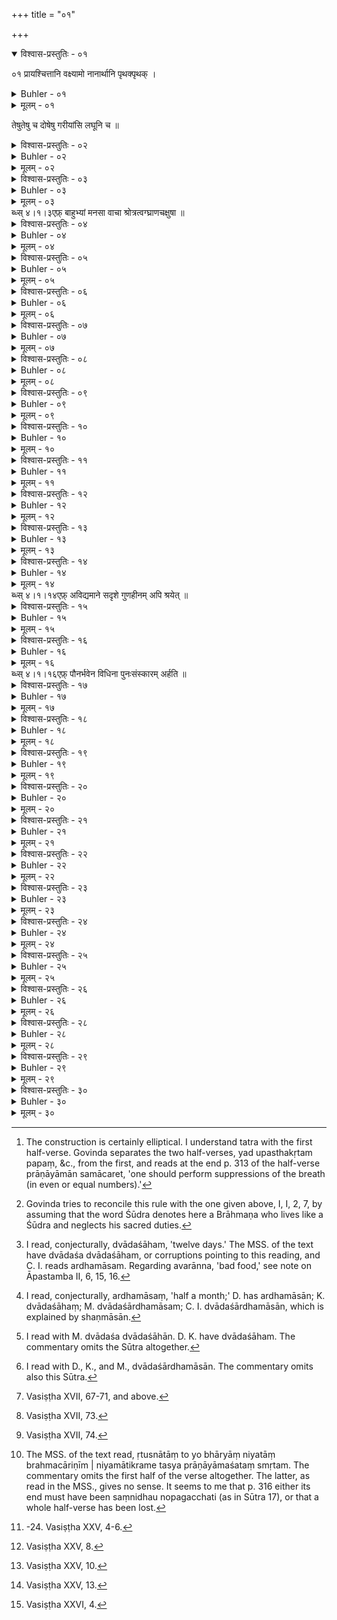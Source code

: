 +++
title = "०१"

+++
<details open><summary>विश्वास-प्रस्तुतिः - ०१</summary>

०१  प्रायश्चित्तानि वक्ष्यामो नानार्थानि पृथक्पृथक् ।  
</details>

<details><summary>Buhler - ०१</summary>

1. We will separately explain the various penances for the several offences, both heavier and lighter ones.
</details>

<details><summary>मूलम् - ०१</summary>

०१  प्रायश्चित्तानि वक्ष्यामो नानार्थानि पृथक्पृथक् ।  
</details>

तेषुतेषु च दोषेषु गरीयांसि लघूनि च ॥

<details><summary>विश्वास-प्रस्तुतिः - ०२</summary>

०२  यद्य् अत्र हि भवेद् युक्तं तद् धि तत्रैव निर्दिशेत् ।  
भूयोभूयो गरीयःसु लघुष्व् अल्पीयसस् तथा ॥
</details>

<details><summary>Buhler - ०२</summary>

2. Let him prescribe whatever may be befitting for each (case),--heavier (penances) for great (crimes) and easier ones for trivial (faults).
</details>

<details><summary>मूलम् - ०२</summary>

०२  यद्य् अत्र हि भवेद् युक्तं तद् धि तत्रैव निर्दिशेत् ।  
भूयोभूयो गरीयःसु लघुष्व् अल्पीयसस् तथा ॥
</details>

<details><summary>विश्वास-प्रस्तुतिः - ०३</summary>

०३  विधिना शास्त्रदृष्टेन प्राणायामान् समाचरेत् ।  
यद् उपस्थकृतं पापं पद्भ्यां वा यत् कृतं भवेत् ।
</details>

<details><summary>Buhler - ०३</summary>

3. Let him perform the penances according to the rule given in the Institutes (of the Sacred Law in cases) where an offence has been committed with the organ or with the feet (and) the arms, through [^1]  thoughts or speech, through the ear, the skin, the nose or the eye.


[^1]:  The construction is certainly elliptical. I understand tatra with the first half-verse. Govinda separates the two half-verses, yad upasthakṛtam papaṃ, &c., from the first, and reads at the end p. 313 of the half-verse prāṇāyāmān samācaret, 'one should perform suppressions of the breath (in even or equal numbers).'
</details>

<details><summary>मूलम् - ०३</summary>

०३  विधिना शास्त्रदृष्टेन प्राणायामान् समाचरेत् ।  
यद् उपस्थकृतं पापं पद्भ्यां वा यत् कृतं भवेत् ।
</details>
ब्ध्स् ४।१।३एफ़्  बाहुभ्यां मनसा वाचा श्रोत्रत्वग्घ्राणचक्षुषा ॥

<details><summary>विश्वास-प्रस्तुतिः - ०४</summary>

०४  अपि वा चक्षुःश्रोत्रत्वग्घ्राणमनोव्यतिक्रमेषु त्रिभिः प्राणायामैःशुध्यति ॥ [k: अथ वाचा]
</details>

<details><summary>Buhler - ०४</summary>

4. Or, in (the case of) transgressions committed through the organ of vision, of hearing, of sensation, of smelling, and through thoughts, he also becomes pure by three suppressions of the breath.
</details>

<details><summary>मूलम् - ०४</summary>

०४  अपि वा चक्षुःश्रोत्रत्वग्घ्राणमनोव्यतिक्रमेषु त्रिभिः प्राणायामैःशुध्यति ॥ [k: अथ वाचा]
</details>

<details><summary>विश्वास-प्रस्तुतिः - ०५</summary>

०५  शूद्रान्नस्त्रीगमनभोजनेषु केवलेषु पृथक्पृथक्सप्ताहं सप्तसप्त प्राणायामान् धारयेत् ॥
</details>

<details><summary>Buhler - ०५</summary>

5. In case (he commits the offences) of eating the food of a Śūdra or of cohabiting with a Śūdra female, severally, he must perform, during seven days, seven suppressions of the breath on each day. [^2] 


[^2]:  Govinda tries to reconcile this rule with the one given above, I, I, 2, 7, by assuming that the word Śūdra denotes here a Brāhmaṇa who lives like a Śūdra and neglects his sacred duties.
</details>

<details><summary>मूलम् - ०५</summary>

०५  शूद्रान्नस्त्रीगमनभोजनेषु केवलेषु पृथक्पृथक्सप्ताहं सप्तसप्त प्राणायामान् धारयेत् ॥
</details>

<details><summary>विश्वास-प्रस्तुतिः - ०६</summary>

०६  अभक्ष्याभोज्यापेयानाद्यप्राशनेषु तथापण्यविक्रयेषुमधुमांसघृततैलक्षारलवणावरान्नवर्जेषु यच् चान्यद् अप्येवंयुक्तं द्वादशाहं द्वादशद्वादश प्राणायामान् धारयेत् ॥
</details>

<details><summary>Buhler - ०६</summary>

6. For partaking of food unfit for eating or drinking, and for selling forbidden merchandise, excepting honey, meat, clarified butter, oil, pungent condiments and bad food, and for similar (offences), he must perform, during twelve days, twelve suppressions of the breath on each day. [^3] 


[^3]:  I read, conjecturally, dvādaśāham, 'twelve days.' The MSS. of the text have dvādaśa dvādaśāham, or corruptions pointing to this reading, and C. I. reads ardhamāsam. Regarding avarānna, 'bad food,' see note on Āpastamba II, 6, 15, 16.
</details>

<details><summary>मूलम् - ०६</summary>

०६  अभक्ष्याभोज्यापेयानाद्यप्राशनेषु तथापण्यविक्रयेषुमधुमांसघृततैलक्षारलवणावरान्नवर्जेषु यच् चान्यद् अप्येवंयुक्तं द्वादशाहं द्वादशद्वादश प्राणायामान् धारयेत् ॥
</details>

<details><summary>विश्वास-प्रस्तुतिः - ०७</summary>

०७  पातकपतनीयोपपातकवर्जेषु यच् चान्यद् अप्य् एवंयुक्तमर्धमासं द्वादशद्वादश प्राणायामान् धारयेत् ॥
</details>

<details><summary>Buhler - ०७</summary>

7. For other transgressions excepting mortal sins (pātaka), crimes causing loss of caste (patanīya), and the minor faults (called upapātaka), he must perform, during half a month, twelve suppressions of the breath on each day. [^4] 


[^4]:  I read, conjecturally, ardhamāsaṃ, 'half a month;' D. has ardhamāsān; K. dvādaśāhaṃ; M. dvādaśārdhamāsam; C. I. dvādaśārdhamāsān, which is explained by shaṇmāsān.
</details>

<details><summary>मूलम् - ०७</summary>

०७  पातकपतनीयोपपातकवर्जेषु यच् चान्यद् अप्य् एवंयुक्तमर्धमासं द्वादशद्वादश प्राणायामान् धारयेत् ॥
</details>

<details><summary>विश्वास-प्रस्तुतिः - ०८</summary>

०८  पातकपतनीयवर्जेषु यच् चान्यद् अप्य् एवंयुक्तं द्वादशद्वादशाहान् द्वादशद्वादश प्राणायामान् धारयेत् ॥
</details>

<details><summary>Buhler - ०८</summary>

8. For other transgressions excepting mortal sins [^5]  and crimes causing loss of caste, he must perform, during twelve periods of twelve days, twelve suppressions of the breath on each day.


[^5]:  I read with M. dvādaśa dvādaśāhān. D. K. have dvādaśāham. The commentary omits the Sūtra altogether.
</details>

<details><summary>मूलम् - ०८</summary>

०८  पातकपतनीयवर्जेषु यच् चान्यद् अप्य् एवंयुक्तं द्वादशद्वादशाहान् द्वादशद्वादश प्राणायामान् धारयेत् ॥
</details>

<details><summary>विश्वास-प्रस्तुतिः - ०९</summary>

०९  पातकवर्जेषु यच् चान्यद् अप्य् एवंयुक्तं द्वादशार्धमासान्द्वादशद्वादश प्राणायामान् धारयेत् ॥
</details>

<details><summary>Buhler - ०९</summary>

9. For other transgressions excepting mortal sins he must perform, during twelve half-months, twelve suppressions of the breath on each day. [^6] 


[^6]:  I read with D., K., and M., dvādaśārdhamāsān. The commentary omits also this Sūtra.
</details>

<details><summary>मूलम् - ०९</summary>

०९  पातकवर्जेषु यच् चान्यद् अप्य् एवंयुक्तं द्वादशार्धमासान्द्वादशद्वादश प्राणायामान् धारयेत् ॥
</details>

<details><summary>विश्वास-प्रस्तुतिः - १०</summary>

१०  अथ पातकेषु संवत्सरं द्वादशद्वादश प्राणायामान्धारयेत् ॥
</details>

<details><summary>Buhler - १०</summary>

10. But for mortal sins he must perform, during a year, twelve suppressions of the breath on each day.
</details>

<details><summary>मूलम् - १०</summary>

१०  अथ पातकेषु संवत्सरं द्वादशद्वादश प्राणायामान्धारयेत् ॥
</details>

<details><summary>विश्वास-प्रस्तुतिः - ११</summary>

११  दद्याद् गुणवते कन्यां नग्निकां ब्रह्मचारिणे ।  
अपि वा गुणहीनाय नोपरुन्ध्याद् रजस्वलाम् ॥
</details>

<details><summary>Buhler - ११</summary>

11. Let him give his daughter, while she still goes naked, to a man who has not broken the vow of chastity and who possesses good qualities, or even to one destitute of good qualities; let him not keep (the maiden) in (his house) after she has reached the age of puberty. [^7] 


[^7]:  Vasiṣṭha XVII, 67-71, and above.
</details>

<details><summary>मूलम् - ११</summary>

११  दद्याद् गुणवते कन्यां नग्निकां ब्रह्मचारिणे ।  
अपि वा गुणहीनाय नोपरुन्ध्याद् रजस्वलाम् ॥
</details>

<details><summary>विश्वास-प्रस्तुतिः - १२</summary>

१२  त्रीणि वर्षाण्य् ऋतुमतीं यः कन्यां न प्रयच्छति ।  
स तुल्यं भ्रूणहत्यायै दोषम् ऋच्छत्य् असंशयम् ॥
</details>

<details><summary>Buhler - १२</summary>

12. He who does not give away a marriageable daughter during three years doubtlessly contracts a guilt equal to (that of) destroying an embryo.
</details>

<details><summary>मूलम् - १२</summary>

१२  त्रीणि वर्षाण्य् ऋतुमतीं यः कन्यां न प्रयच्छति ।  
स तुल्यं भ्रूणहत्यायै दोषम् ऋच्छत्य् असंशयम् ॥
</details>

<details><summary>विश्वास-प्रस्तुतिः - १३</summary>

१३  न याचते चेद् एवं स्याद् याचते चेत् पृथक्पृथक् ।  
एकैकस्मिन्न् ऋतौ दोषं पातकं मनुर् अब्रवीत् ॥
</details>

<details><summary>Buhler - १३</summary>

13. Such will be the case if anybody asks her in marriage, and also if nobody demands her. Manu has declared that at each appearance of the menses (the father incurs the guilt of) a mortal sin.
</details>

<details><summary>मूलम् - १३</summary>

१३  न याचते चेद् एवं स्याद् याचते चेत् पृथक्पृथक् ।  
एकैकस्मिन्न् ऋतौ दोषं पातकं मनुर् अब्रवीत् ॥
</details>

<details><summary>विश्वास-प्रस्तुतिः - १४</summary>

१४  त्रीणि वर्षाण्य् ऋतुमती काङ्क्षेत पितृशासनम् ।  
ततश् चतुर्थे वर्षे तु विन्देत सदृशं पतिम् ।
</details>

<details><summary>Buhler - १४</summary>

14. Three years let a marriageable damsel wait for the order of her father. But after (that) time let her choose for herself in the fourth year a husband (of) equal (rank). If no man (of) equal (rank) be found, she may take even one destitute of good qualities.
</details>

<details><summary>मूलम् - १४</summary>

१४  त्रीणि वर्षाण्य् ऋतुमती काङ्क्षेत पितृशासनम् ।  
ततश् चतुर्थे वर्षे तु विन्देत सदृशं पतिम् ।
</details>
ब्ध्स् ४।१।१४एफ़्  अविद्यमाने सदृशे गुणहीनम् अपि श्रयेत् ॥

<details><summary>विश्वास-प्रस्तुतिः - १५</summary>

१५  बलाच् चेत् प्रहृता कन्या मन्त्रैर् यदि न संस्कृता ।  
अन्यस्मै विधिवद् देया यथा कन्या तथैव सा ॥
</details>

<details><summary>Buhler - १५</summary>

15. If a damsel has been abducted by force, and has not been wedded with sacred texts, she may lawfully be given to another man; she is even like a maiden. [^8] 


[^8]:  Vasiṣṭha XVII, 73.
</details>

<details><summary>मूलम् - १५</summary>

१५  बलाच् चेत् प्रहृता कन्या मन्त्रैर् यदि न संस्कृता ।  
अन्यस्मै विधिवद् देया यथा कन्या तथैव सा ॥
</details>

<details><summary>विश्वास-प्रस्तुतिः - १६</summary>

१६  निसृष्टायां हुते वापि यस्यै भर्ता म्रियेत सः ।  
सा चेद् अक्षतयोनिः स्याद् गतप्रत्यागता सती ।
</details>

<details><summary>Buhler - १६</summary>

16. If, after (a damsel) has been given away, or even after (the nuptial sacrifices) have been offered, the husband dies, she who (thus) has left (her father's house) and has returned, may be again wedded according to the rule applicable to second weddings, provided the marriage had not been consummated. [^9] 


[^9]:  Vasiṣṭha XVII, 74.
</details>

<details><summary>मूलम् - १६</summary>

१६  निसृष्टायां हुते वापि यस्यै भर्ता म्रियेत सः ।  
सा चेद् अक्षतयोनिः स्याद् गतप्रत्यागता सती ।
</details>
ब्ध्स् ४।१।१६एफ़्  पौनर्भवेन विधिना पुनःसंस्कारम् अर्हति ॥

<details><summary>विश्वास-प्रस्तुतिः - १७</summary>

१७  त्रीणि वर्षाण्य् ऋतुमतीं यो भार्यां नाधिगच्छति ।  
स तुल्यं भ्रूणहत्यायै दोषम् ऋच्छत्य् असंशयम् ॥
</details>

<details><summary>Buhler - १७</summary>

17. He who does not approach, during three years, a wife who is marriageable, incurs, without doubt, a guilt equal to that of destroying an embryo.
</details>

<details><summary>मूलम् - १७</summary>

१७  त्रीणि वर्षाण्य् ऋतुमतीं यो भार्यां नाधिगच्छति ।  
स तुल्यं भ्रूणहत्यायै दोषम् ऋच्छत्य् असंशयम् ॥
</details>

<details><summary>विश्वास-प्रस्तुतिः - १८</summary>

१८  ऋतुस्नातां तु यो भार्यां संनिधौ नोपगच्छति ।  
पितरस् तस्य तं मासं तस्मिन् रजसि शेरते ॥
</details>

<details><summary>Buhler - १८</summary>

18. But the ancestors of that man who does not approach his wife who bathed after her temporary uncleanness, though he dwells near her, lie during that month in the menstrual excretions (of the wife).
</details>

<details><summary>मूलम् - १८</summary>

१८  ऋतुस्नातां तु यो भार्यां संनिधौ नोपगच्छति ।  
पितरस् तस्य तं मासं तस्मिन् रजसि शेरते ॥
</details>

<details><summary>विश्वास-प्रस्तुतिः - १९</summary>

१९  ऋतौ नोपैति यो भार्याम् अनृतौ यश् च गच्छति ।  
तुल्यम् आहुस् तयोर् दोषम् अयोनौ यश् च सिञ्चति ॥
</details>

<details><summary>Buhler - १९</summary>

19. They declare that the guilt of the husband who does not approach his wife in due season, of him who approaches her during her temporary uncleanness, and of him who commits an unnatural crime (with her), is equally (great).
</details>

<details><summary>मूलम् - १९</summary>

१९  ऋतौ नोपैति यो भार्याम् अनृतौ यश् च गच्छति ।  
तुल्यम् आहुस् तयोर् दोषम् अयोनौ यश् च सिञ्चति ॥
</details>

<details><summary>विश्वास-प्रस्तुतिः - २०</summary>

२०  भर्तुः प्रतिनिवेशेन या भार्या स्कन्दयेद् ऋतुम् ।  
तां ग्राममध्ये विख्याप्य भ्रूणघ्नीं [H: भ्रुण-]निर्धमेद् गृहात् ॥
</details>

<details><summary>Buhler - २०</summary>

20. Let him proclaim in the village a wife who, being obdurate against her husband, makes herself sterile, as one who destroys embryos, and drive her from his house.
</details>

<details><summary>मूलम् - २०</summary>

२०  भर्तुः प्रतिनिवेशेन या भार्या स्कन्दयेद् ऋतुम् ।  
तां ग्राममध्ये विख्याप्य भ्रूणघ्नीं [H: भ्रुण-]निर्धमेद् गृहात् ॥
</details>

<details><summary>विश्वास-प्रस्तुतिः - २१</summary>

२१  ऋतुस्नातां न चेद् गच्छेन् नियतां धर्मचारिणीम् ।  
नियमातिक्रमे तस्य प्राणायामशतं स्मृतम् ॥
</details>

<details><summary>Buhler - २१</summary>

21. But for the transgression of that husband who does not approach a wife who bathed after temporary uncleanness, (the performance of) one hundred suppressions of the breath is prescribed (as a penance). [^10] 


[^10]:  The MSS. of the text read, ṛtusnātāṃ to yo bhāryāṃ niyatāṃ brahmacāriṇīm | niyamātikrame tasya prāṇāyāmaśataṃ smṛtam. The commentary omits the first half of the verse altogether. The latter, as read in the MSS., gives no sense. It seems to me that p. 316 either its end must have been saṃnidhau nopagacchati (as in Sūtra 17), or that a whole half-verse has been lost.
</details>

<details><summary>मूलम् - २१</summary>

२१  ऋतुस्नातां न चेद् गच्छेन् नियतां धर्मचारिणीम् ।  
नियमातिक्रमे तस्य प्राणायामशतं स्मृतम् ॥
</details>

<details><summary>विश्वास-प्रस्तुतिः - २२</summary>

२२  प्राणायामान् पवित्राणि व्याहृतीः प्रणवं तथा ।  
पवित्रपाणिर् आसीनो ब्रह्म नैत्यकम् अभ्यसेत् ॥
</details>

<details><summary>Buhler - २२</summary>

22. Seated with Kuśa grass in his hands, let him repeatedly suppress his breath, and again and again recite purificatory texts, the Vyāhṛtis, the syllable Om, and the daily portion of the Veda. [^11] 


[^11]:  -24. Vasiṣṭha XXV, 4-6.
</details>

<details><summary>मूलम् - २२</summary>

२२  प्राणायामान् पवित्राणि व्याहृतीः प्रणवं तथा ।  
पवित्रपाणिर् आसीनो ब्रह्म नैत्यकम् अभ्यसेत् ॥
</details>

<details><summary>विश्वास-प्रस्तुतिः - २३</summary>

२३  आवर्तयेत् सदा युक्तः प्राणायामान् पुनःपुनः ।  
आ केशान्तान् नखाग्राच् च तपस् तप्यत उत्तमम् ॥
</details>

<details><summary>Buhler - २३</summary>

23. Always intent on the practice of Yoga, let him again and again suppress his breath. (Thus) he performs the highest austerity up to the ends of his hair and up to the ends of his nails.
</details>

<details><summary>मूलम् - २३</summary>

२३  आवर्तयेत् सदा युक्तः प्राणायामान् पुनःपुनः ।  
आ केशान्तान् नखाग्राच् च तपस् तप्यत उत्तमम् ॥
</details>

<details><summary>विश्वास-प्रस्तुतिः - २४</summary>

२४  निरोधाज् जायते वायुर् वायोर् अग्निश् च जायते ।  
तापेनापो ऽधिजायन्ते ततो ऽन्तः शुध्यते त्रिभिः ॥
</details>

<details><summary>Buhler - २४</summary>

24. Through the obstruction (of the respiration) air is generated, through air fire is produced, then through heat water is formed; hence he is internally purified by (those) three.
</details>

<details><summary>मूलम् - २४</summary>

२४  निरोधाज् जायते वायुर् वायोर् अग्निश् च जायते ।  
तापेनापो ऽधिजायन्ते ततो ऽन्तः शुध्यते त्रिभिः ॥
</details>

<details><summary>विश्वास-प्रस्तुतिः - २५</summary>

२५  योगेनावाप्यते ज्ञानं योगो धर्मस्य लक्षणम् ।  
योगमूला गुणाः सर्वे तस्माद् युक्तः सदा भवेत् ॥
</details>

<details><summary>Buhler - २५</summary>

25. Through the practice of Yoga (true) knowledge is obtained, Yoga is the sum of the sacred law, all good qualities are gained through Yoga; therefore let him always be absorbed in the practice of Yoga. [^12] 


[^12]:  Vasiṣṭha XXV, 8.
</details>

<details><summary>मूलम् - २५</summary>

२५  योगेनावाप्यते ज्ञानं योगो धर्मस्य लक्षणम् ।  
योगमूला गुणाः सर्वे तस्माद् युक्तः सदा भवेत् ॥
</details>

<details><summary>विश्वास-प्रस्तुतिः - २६</summary>

२६  प्रणवाद्यास् त्रयो वेदाः प्रणवे पर्यवस्थिताः ।  
प्रणवो व्याहृतयश् चैव नित्यं ब्रह्म सनातनम् ॥  
प्रणवे नित्ययुक्तस्य व्याहृतीषु च सप्तसु ।  
त्रिपदायां च गायत्र्यां न भयं विद्यते क्वचित् ॥
</details>

<details><summary>Buhler - २६</summary>

26. The Vedas likewise begin with the syllable Om, and they end with the syllable Om. The syllable Om and the Vyāhṛtis are the eternal, everlasting Brahman. [^13] 


[^13]:  Vasiṣṭha XXV, 10.
</details>

<details><summary>मूलम् - २६</summary>

२६  प्रणवाद्यास् त्रयो वेदाः प्रणवे पर्यवस्थिताः ।  
प्रणवो व्याहृतयश् चैव नित्यं ब्रह्म सनातनम् ॥  
प्रणवे नित्ययुक्तस्य व्याहृतीषु च सप्तसु ।  
त्रिपदायां च गायत्र्यां न भयं विद्यते क्वचित् ॥
</details>

<details><summary>विश्वास-प्रस्तुतिः - २८</summary>

२८  सव्याहृतिकां सप्रणवां गायत्रीं शिरसा सह ।  
त्रिः पठेद् आयतप्राणः प्राणायामः स उच्यते ॥
</details>

<details><summary>Buhler - २८</summary>

28. If, restraining his breath, he thrice recites the Gāyatrī together with the syllable Om and with the (text called) Śiras, that is called one suppression of breath. [^15] 


[^15]:  Vasiṣṭha XXV, 13.
</details>

<details><summary>मूलम् - २८</summary>

२८  सव्याहृतिकां सप्रणवां गायत्रीं शिरसा सह ।  
त्रिः पठेद् आयतप्राणः प्राणायामः स उच्यते ॥
</details>

<details><summary>विश्वास-प्रस्तुतिः - २९</summary>

२९  सव्याहृतिकाः सप्रणवाः प्राणायामास् तु षोडश ।  
अपि भ्रूणहनं मासात् पुनन्त्य् अहरहर्धृताः ॥ [k: अहरहः कृताः]
</details>

<details><summary>Buhler - २९</summary>

29. But sixteen suppressions of breath, accompanied [^16]  by (the recitation of) the Vyāhṛtis and of the syllable Om, repeated daily, purify after a month even the slayer of a learned Brāhmaṇa.


[^16]:  Vasiṣṭha XXVI, 4.
</details>

<details><summary>मूलम् - २९</summary>

२९  सव्याहृतिकाः सप्रणवाः प्राणायामास् तु षोडश ।  
अपि भ्रूणहनं मासात् पुनन्त्य् अहरहर्धृताः ॥ [k: अहरहः कृताः]
</details>

<details><summary>विश्वास-प्रस्तुतिः - ३०</summary>

३०  एतदाद्यं तपः श्रेष्ठम् एतद् धर्मस्य लक्षणम् ।  
सर्वदोषोपघातार्थम् एतद् एव विशिष्यते ॥  
एतद् एव विशिष्यत इति ॥
</details>

<details><summary>Buhler - ३०</summary>

30. That is the highest austerity, that is the best description of the sacred law. That, indeed, is the best means of removing all sin.
</details>

<details><summary>मूलम् - ३०</summary>

३०  एतदाद्यं तपः श्रेष्ठम् एतद् धर्मस्य लक्षणम् ।  
सर्वदोषोपघातार्थम् एतद् एव विशिष्यते ॥  
एतद् एव विशिष्यत इति ॥
</details>
